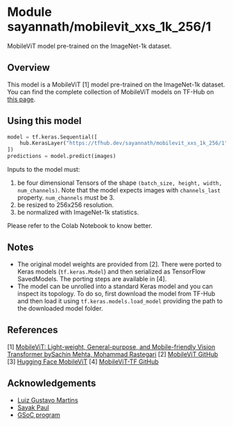 # Module sayannath/mobilevit_xxs_1k_256/1

MobileViT model pre-trained on the ImageNet-1k dataset.

<!-- asset-path: https://presence-bucket.s3.amazonaws.com/test/mobilevit_xxs_1k_256.tar.gz  -->
<!-- task: image-classification -->
<!-- network-architecture: mobilevit -->
<!-- format: saved_model_2 -->
<!-- fine-tunable: true -->
<!-- license: apache-2.0 -->
<!-- colab: https://colab.research.google.com/github/sayannath/MobileViT-TF/blob/main/notebooks/classification.ipynb -->

## Overview

This model is a MobileViT [1] model pre-trained on the ImageNet-1k dataset. You can find the complete
collection of MobileViT models on TF-Hub on [this page](https://tfhub.dev/sayannath/collections/mobilevit/1).

## Using this model

```py
model = tf.keras.Sequential([
    hub.KerasLayer("https://tfhub.dev/sayannath/mobilevit_xxs_1k_256/1", trainable=False)
])
predictions = model.predict(images)
```

Inputs to the model must:

1. be four dimensional Tensors of the shape `(batch_size, height, width, num_channels)`. Note
that the model expects images with  `channels_last`  property. `num_channels` must be 3. 
2. be resized to 256x256 resolution.
3. be normalized with ImageNet-1k statistics.

Please refer to the Colab Notebook to know better.

## Notes

* The original model weights are provided from [2]. There were ported to Keras models
(`tf.keras.Model`) and then serialized as TensorFlow SavedModels. The porting
steps are available in [4].
* The model can be unrolled into a standard Keras model and you can inspect its topology.
To do so, first download the model from TF-Hub and then load it using `tf.keras.models.load_model`
providing the path to the downloaded model folder.

## References

[1] [MobileViT: Light-weight, General-purpose, and Mobile-friendly Vision Transformer bySachin Mehta, Mohammad Rastegari](https://arxiv.org/abs/2110.02178)
[2] [MobileViT GitHub](https://github.com/apple/ml-cvnets)
[3] [Hugging Face MobileViT](https://huggingface.co/docs/transformers/v4.22.2/en/model_doc/mobilevit#mobilevit)
[4] [MobileViT-TF GitHub](https://github.com/sayannath/MobileViT-GSoC)

## Acknowledgements

* [Luiz Gustavo Martins](https://twitter.com/gusthema)
* [Sayak Paul](https://github.com/RisingSayak) 
* [GSoC program](https://summerofcode.withgoogle.com)